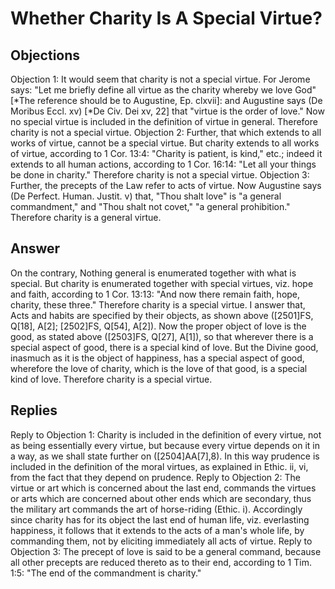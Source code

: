 # Whether Charity Is A Special Virtue?
## Objections
Objection 1: It would seem that charity is not a special virtue. For Jerome says: "Let me briefly define all virtue as the charity whereby we love God" [*The reference should be to Augustine, Ep. clxvii]: and Augustine says (De Moribus Eccl. xv) [*De Civ. Dei xv, 22] that "virtue is the order of love." Now no special virtue is included in the definition of virtue in general. Therefore charity is not a special virtue.
Objection 2: Further, that which extends to all works of virtue, cannot be a special virtue. But charity extends to all works of virtue, according to 1 Cor. 13:4: "Charity is patient, is kind," etc.; indeed it extends to all human actions, according to 1 Cor. 16:14: "Let all your things be done in charity." Therefore charity is not a special virtue.
Objection 3: Further, the precepts of the Law refer to acts of virtue. Now Augustine says (De Perfect. Human. Justit. v) that, "Thou shalt love" is "a general commandment," and "Thou shalt not covet," "a general prohibition." Therefore charity is a general virtue.
## Answer
On the contrary, Nothing general is enumerated together with what is special. But charity is enumerated together with special virtues, viz. hope and faith, according to 1 Cor. 13:13: "And now there remain faith, hope, charity, these three." Therefore charity is a special virtue.
I answer that, Acts and habits are specified by their objects, as shown above ([2501]FS, Q[18], A[2]; [2502]FS, Q[54], A[2]). Now the proper object of love is the good, as stated above ([2503]FS, Q[27], A[1]), so that wherever there is a special aspect of good, there is a special kind of love. But the Divine good, inasmuch as it is the object of happiness, has a special aspect of good, wherefore the love of charity, which is the love of that good, is a special kind of love. Therefore charity is a special virtue.
## Replies
Reply to Objection 1: Charity is included in the definition of every virtue, not as being essentially every virtue, but because every virtue depends on it in a way, as we shall state further on ([2504]AA[7],8). In this way prudence is included in the definition of the moral virtues, as explained in Ethic. ii, vi, from the fact that they depend on prudence.
Reply to Objection 2: The virtue or art which is concerned about the last end, commands the virtues or arts which are concerned about other ends which are secondary, thus the military art commands the art of horse-riding (Ethic. i). Accordingly since charity has for its object the last end of human life, viz. everlasting happiness, it follows that it extends to the acts of a man's whole life, by commanding them, not by eliciting immediately all acts of virtue.
Reply to Objection 3: The precept of love is said to be a general command, because all other precepts are reduced thereto as to their end, according to 1 Tim. 1:5: "The end of the commandment is charity."